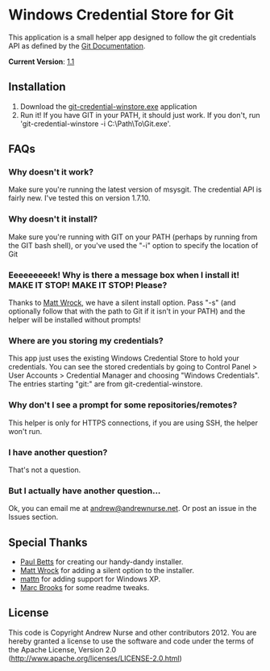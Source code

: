 # Windows Credential Store for Git
This application is a small helper app designed to follow the git credentials API as defined by the [Git Documentation](https://github.com/gitster/git-htmldocs/blob/master/technical/api-credentials.txt).

**Current Version**: [1.1](http://blob.andrewnurse.net/gitcredentialwinstore/git-credential-winstore.exe)

## Installation

1. Download the [git-credential-winstore.exe](http://blob.andrewnurse.net/gitcredentialwinstore/git-credential-winstore.exe) application
2. Run it! If you have GIT in your PATH, it should just work. If you don't, run 'git-credential-winstore -i C:\Path\To\Git.exe'.

## FAQs

### Why doesn't it work?
Make sure you're running the latest version of msysgit. The credential API is fairly new. I've tested this on version 1.7.10.

### Why doesn't it install?
Make sure you're running with GIT on your PATH (perhaps by running from the GIT bash shell), or you've used the "-i" option to specify the location of Git

### Eeeeeeeeek! Why is there a message box when I install it! MAKE IT STOP! MAKE IT STOP! Please?
Thanks to [Matt Wrock](https://github.com/mwrock), we have a silent install option. Pass "-s" (and optionally follow that with the path to Git if it isn't in your PATH) and the helper will be installed without prompts!

### Where are you storing my credentials?
This app just uses the existing Windows Credential Store to hold your credentials. You can see the stored credentials by going to Control Panel > User Accounts > Credential Manager and choosing "Windows Credentials". The entries starting "git:" are from git-credential-winstore.

### Why don't I see a prompt for some repositories/remotes?
This helper is only for HTTPS connections, if you are using SSH, the helper won't run.

### I have another question?
That's not a question.

### But I actually have another question...
Ok, you can email me at [andrew@andrewnurse.net](mailto:andrew@andrewnurse.net). Or post an issue in the Issues section.

## Special Thanks
* [Paul Betts](http://paulbetts.org/) for creating our handy-dandy installer.
* [Matt Wrock](https://github.com/mwrock) for adding a silent option to the installer.
* [mattn](https://github.com/mattn) for adding support for Windows XP.
* [Marc Brooks](https://github.com/IDisposable) for some readme tweaks.

## License
This code is Copyright Andrew Nurse and other contributors 2012. You are hereby granted a license to use the software and code under the terms of the Apache License, Version 2.0 (http://www.apache.org/licenses/LICENSE-2.0.html)

